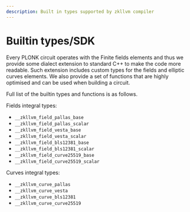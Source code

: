 ```yaml
---
description: Built in types supported by zkllvm compiler
---
```


# Builtin types/SDK

Every PLONK circuit operates with the Finite fields elements and thus we provide some dialect extension to standard C++ to make the code more readable. Such extension includes custom types for the fields and elliptic curves elements. We also provide a set of functions that are highly optimised and can be used when building a circuit.

Full list of the builtin types and functions is as follows.

Fields integral types:

* `__zkllvm_field_pallas_base`
* `__zkllvm_field_pallas_scalar`
* `__zkllvm_field_vesta_base`
* `__zkllvm_field_vesta_scalar`
* `__zkllvm_field_bls12381_base`
* `__zkllvm_field_bls12381_scalar`
* `__zkllvm_field_curve25519_base`
* `__zkllvm_field_curve25519_scalar`

Curves integral types:

* `__zkllvm_curve_pallas`
* `__zkllvm_curve_vesta`
* `__zkllvm_curve_bls12381`
* `__zkllvm_curve_curve25519`
